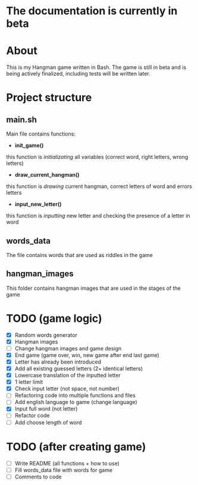 # The documentation is currently in beta
# About
This is my Hangman game written in Bash. The game is still in beta and is being actively finalized, including tests will be written later.
# Project structure
## main.sh
Main file contains functions:
- **init_game()**

this function is *initializating* all variables (correct word, right letters, wrong letters)

- **draw_current_hangman()**

this function is *drawing* current hangman, correct letters of word and errors letters

- **input_new_letter()**

this function is *inputting* new letter and checking the presence of a letter in word


## words_data
The file contains words that are used as riddles in the game


## hangman_images
This folder contains hangman images that are used in the stages of the game
# TODO (game logic)
- [x] Random words generator
- [x] Hangman images
- [ ] Change hangman images and game design
- [x] End game (game over, win, new game after end last game)
- [x] Letter has already been introduced
- [x] Add all existing guessed letters (2+ identical letters)
- [x] Lowercase translation of the inputted letter
- [x] 1 letter limit
- [x] Check input letter (not space, not number)
- [ ] Refactoring code into multiple functions and files
- [ ] Add english language to game (change language)
- [x] Input full word (not letter)
- [ ] Refactor code
- [ ] Add choose length of word

# TODO (after creating game)
- [ ] Write README (all functions + how to use)
- [ ] Fill words_data file with words for game
- [ ] Comments to code